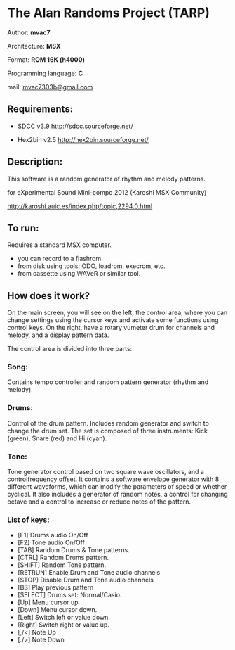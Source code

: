 # The Alan Randoms Project (TARP)

Author: **mvac7**

Architecture: **MSX** 

Format: **ROM 16K (h4000)** 

Programming language: **C**

mail: mvac7303b@gmail.com



## Requirements: 

* SDCC v3.9 http://sdcc.sourceforge.net/ 

* Hex2bin v2.5 http://hex2bin.sourceforge.net/



## Description:

This software is a random generator of rhythm and melody patterns.


for eXperimental Sound Mini-compo 2012 (Karoshi MSX Community)

http://karoshi.auic.es/index.php/topic,2294.0.html



## To run:

Requires a standard MSX computer.
 
* you can record to a flashrom 
* from disk using tools: ODO, loadrom, execrom, etc. 
* from cassette using WAVeR or similar tool.



## How does it work?

On the main screen, you will see on the left, the control area, where you can 
change settings using the cursor keys and activate some functions using control 
keys. On the right, have a rotary vumeter drum for channels and melody, and a 
display pattern data.

The control area is divided into three parts:

### Song: 
Contains tempo controller and random pattern generator (rhythm and melody).

### Drums:
Control of the drum pattern. Includes random generator and switch to change 
the drum set. The set is composed of three instruments: 
Kick (green), Snare (red) and Hi (cyan). 

### Tone: 
Tone generator control based on two square wave oscillators, and a 
controlfrequency offset. It contains a software envelope generator with 8 
different waveforms, which can modify the parameters of speed or whether 
cyclical. It also includes a generator of random notes, a control for changing 
octave and a control to increase or reduce notes of the pattern.

### List of keys:
* [F1] Drums audio On/Off
* [F2] Tone audio On/Off
* [TAB] Random Drums & Tone patterns.
* [CTRL] Random Drums pattern.
* [SHIFT] Random Tone pattern.
* [RETRUN] Enable Drum and Tone audio channels 
* [STOP] Disable Drum and Tone audio channels
* [BS] Play previous pattern
* [SELECT] Drums set: Normal/Casio.
* [Up] Menu cursor up.
* [Down] Menu cursor down.
* [Left] Switch left or value down.
* [Right] Switch right or value up.
* [,/<] Note Up
* [./>] Note Down
